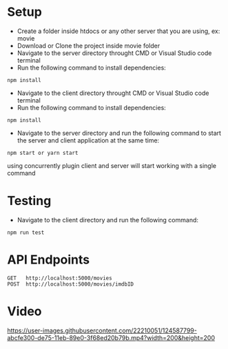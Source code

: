 # Setup

- Create a folder inside htdocs or any other server that you are using, ex: movie
- Download or Clone the project inside movie folder
- Navigate to the server directory throught CMD or Visual Studio code terminal
- Run the following command to install dependencies:

```
npm install
```

- Navigate to the client directory throught CMD or Visual Studio code terminal
- Run the following command to install dependencies:

```
npm install
```

- Navigate to the server directory and run the following command to start the server and client application at the same time:

```
npm start or yarn start
```

using concurrently plugin client and server will start working with a single command

# Testing

- Navigate to the client directory and run the following command:

```
npm run test
```

# API Endpoints

```
GET   http://localhost:5000/movies
POST  http://localhost:5000/movies/imdbID
```

# Video 
<!-- [![Demo CountPages alpha](https://akamdurnika.com/movie/screenshot.png)](https://www.youtube.com/watch?v=r4N9Ybg_dDU) -->

https://user-images.githubusercontent.com/22210051/124587799-abcfe300-de75-11eb-89e0-3f68ed20b79b.mp4?width=200&height=200

<!-- <p align="center">
  <a href="https://www.youtube.com/watch?v=r4N9Ybg_dDU" target="_blank"><img src="https://akamdurnika.com/movie/screenshot.png"></a>
</p> -->



